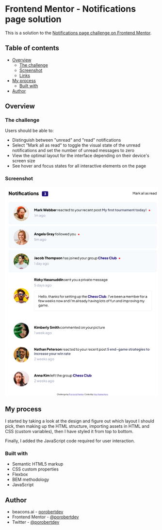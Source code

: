 # Frontend Mentor - Notifications page solution

This is a solution to the [Notifications page challenge on Frontend Mentor](https://www.frontendmentor.io/challenges/notifications-page-DqK5QAmKbC).

## Table of contents

- [Overview](#overview)
  - [The challenge](#the-challenge)
  - [Screenshot](#screenshot)
  - [Links](#links)
- [My process](#my-process)
  - [Built with](#built-with)
- [Author](#author)

## Overview

### The challenge

Users should be able to:

- Distinguish between "unread" and "read" notifications
- Select "Mark all as read" to toggle the visual state of the unread notifications and set the number of unread messages to zero
- View the optimal layout for the interface depending on their device's screen size
- See hover and focus states for all interactive elements on the page

### Screenshot

![](./design/solution.png)

## My process

I started by taking a look at the design and figure out which layout I should pick, then making up the HTML structure, importing assets in HTML and CSS (custom variables), then I have styled it from top to bottom.

Finally, I added the JavaScript code required for user interaction.

### Built with

- Semantic HTML5 markup
- CSS custom properties
- Flexbox
- BEM methodology
- JavaScript

## Author

- beacons.ai - [porobertdev](https://beacons.ai/porobertdev)
- Frontend Mentor - [@porobertdev](https://www.frontendmentor.io/profile/porobertdev)
- Twitter - [@porobertdev](https://www.twitter.com/porobertdev)
